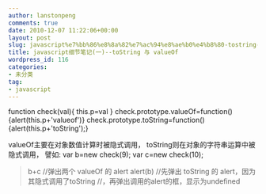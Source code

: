 ```yaml
---
author: lanstonpeng
comments: true
date: 2010-12-07 11:22:06+00:00
layout: post
slug: javascript%e7%bb%86%e8%8a%82%e7%ac%94%e8%ae%b0%e4%b8%80-tostring-%e4%b8%8e-valueof
title: javascript细节笔记(一)--toString 与 valueOf
wordpress_id: 116
categories:
- 未分类
tag:
- javascript
---
```


function check(val){ this.p=val } check.prototype.valueOf=function(){alert(this.p+'valueof')} check.prototype.toString=function(){alert(this.p+'toString');}

valueOf主要在对象数值计算时被隐式调用，
toString则在对象的字符串运算中被隐式调用，
譬如:
var b=new check(9);
var c=new check(10);
>b+c //弹出两个 valueOf 的 alert
>alert(b)  //先弹出  toString 的 alert，因为其隐式调用了toString
              //，再弹出调用的alert的框，显示为undefined
